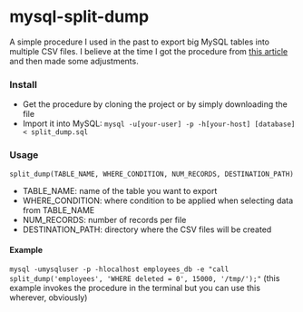# mysql-split-dump

A simple procedure I used in the past to export big MySQL tables into multiple CSV files.
I believe at the time I got the procedure from [this article](https://severalnines.com/blog/data-warehouse-cloud-how-upload-mysql-data-amazon-redshift-reporting-and-analytics) and then made some adjustments.

### Install
- Get the procedure by cloning the project or by simply downloading the file
- Import it into MySQL: `mysql -u[your-user] -p -h[your-host] [database] < split_dump.sql`

### Usage
```split_dump(TABLE_NAME, WHERE_CONDITION, NUM_RECORDS, DESTINATION_PATH)```
- TABLE_NAME: name of the table you want to export
- WHERE_CONDITION: where condition to be applied when selecting data from TABLE_NAME
- NUM_RECORDS: number of records per file
- DESTINATION_PATH: directory where the CSV files will be created

#### Example
`mysql -umysqluser -p -hlocalhost employees_db -e "call split_dump('employees', 'WHERE deleted = 0', 15000, '/tmp/');"`
(this example invokes the procedure in the terminal but you can use this wherever, obviously)
